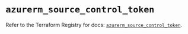 # `azurerm_source_control_token`

Refer to the Terraform Registry for docs: [`azurerm_source_control_token`](https://registry.terraform.io/providers/hashicorp/azurerm/4.36.0/docs/resources/source_control_token).
